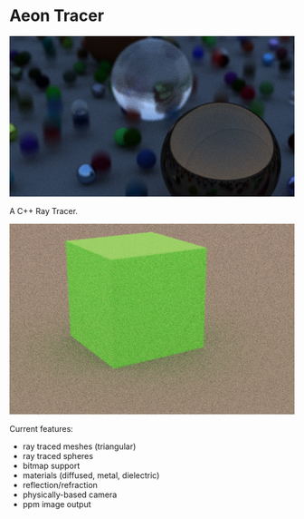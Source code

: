 # Aeon Tracer

![ray traced scene](image3.png)

A C++ Ray Tracer.

![ray traced cube](renderCube.png)

Current features:
- ray traced meshes (triangular)
- ray traced spheres
- bitmap support
- materials (diffused, metal, dielectric)
- reflection/refraction
- physically-based camera
- ppm image output

